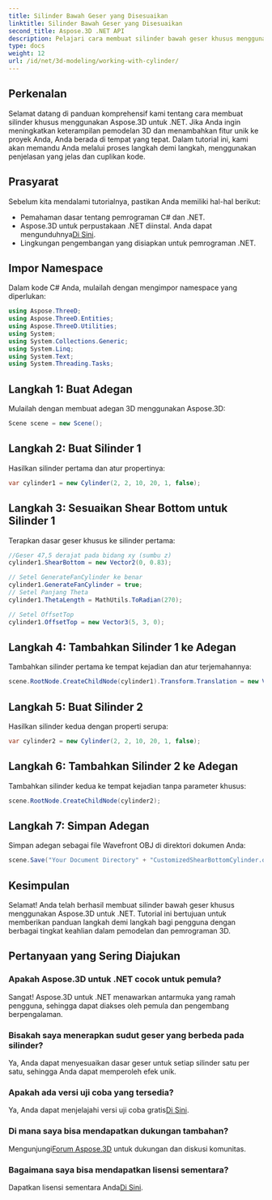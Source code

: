 ```yaml
---
title: Silinder Bawah Geser yang Disesuaikan
linktitle: Silinder Bawah Geser yang Disesuaikan
second_title: Aspose.3D .NET API
description: Pelajari cara membuat silinder bawah geser khusus menggunakan Aspose.3D untuk .NET dengan panduan langkah demi langkah terperinci kami. Tingkatkan keterampilan pemodelan 3D Anda hari ini!
type: docs
weight: 12
url: /id/net/3d-modeling/working-with-cylinder/
---
```

## Perkenalan
Selamat datang di panduan komprehensif kami tentang cara membuat silinder khusus menggunakan Aspose.3D untuk .NET. Jika Anda ingin meningkatkan keterampilan pemodelan 3D dan menambahkan fitur unik ke proyek Anda, Anda berada di tempat yang tepat. Dalam tutorial ini, kami akan memandu Anda melalui proses langkah demi langkah, menggunakan penjelasan yang jelas dan cuplikan kode.
## Prasyarat
Sebelum kita mendalami tutorialnya, pastikan Anda memiliki hal-hal berikut:
- Pemahaman dasar tentang pemrograman C# dan .NET.
-  Aspose.3D untuk perpustakaan .NET diinstal. Anda dapat mengunduhnya[Di Sini](https://releases.aspose.com/3d/net/).
- Lingkungan pengembangan yang disiapkan untuk pemrograman .NET.
## Impor Namespace
Dalam kode C# Anda, mulailah dengan mengimpor namespace yang diperlukan:
```csharp
using Aspose.ThreeD;
using Aspose.ThreeD.Entities;
using Aspose.ThreeD.Utilities;
using System;
using System.Collections.Generic;
using System.Linq;
using System.Text;
using System.Threading.Tasks;
```
## Langkah 1: Buat Adegan
Mulailah dengan membuat adegan 3D menggunakan Aspose.3D:
```csharp
Scene scene = new Scene();
```
## Langkah 2: Buat Silinder 1
Hasilkan silinder pertama dan atur propertinya:
```csharp
var cylinder1 = new Cylinder(2, 2, 10, 20, 1, false);
```
## Langkah 3: Sesuaikan Shear Bottom untuk Silinder 1
Terapkan dasar geser khusus ke silinder pertama:
```csharp
//Geser 47,5 derajat pada bidang xy (sumbu z)
cylinder1.ShearBottom = new Vector2(0, 0.83); 

// Setel GenerateFanCylinder ke benar
cylinder1.GenerateFanCylinder = true;
// Setel Panjang Theta
cylinder1.ThetaLength = MathUtils.ToRadian(270);

// Setel OffsetTop
cylinder1.OffsetTop = new Vector3(5, 3, 0);
```
## Langkah 4: Tambahkan Silinder 1 ke Adegan
Tambahkan silinder pertama ke tempat kejadian dan atur terjemahannya:
```csharp
scene.RootNode.CreateChildNode(cylinder1).Transform.Translation = new Vector3(10, 0, 0);
```
## Langkah 5: Buat Silinder 2
Hasilkan silinder kedua dengan properti serupa:
```csharp
var cylinder2 = new Cylinder(2, 2, 10, 20, 1, false);
```
## Langkah 6: Tambahkan Silinder 2 ke Adegan
Tambahkan silinder kedua ke tempat kejadian tanpa parameter khusus:
```csharp
scene.RootNode.CreateChildNode(cylinder2);
```
## Langkah 7: Simpan Adegan
Simpan adegan sebagai file Wavefront OBJ di direktori dokumen Anda:
```csharp
scene.Save("Your Document Directory" + "CustomizedShearBottomCylinder.obj", FileFormat.WavefrontOBJ);
```
## Kesimpulan
Selamat! Anda telah berhasil membuat silinder bawah geser khusus menggunakan Aspose.3D untuk .NET. Tutorial ini bertujuan untuk memberikan panduan langkah demi langkah bagi pengguna dengan berbagai tingkat keahlian dalam pemodelan dan pemrograman 3D.
## Pertanyaan yang Sering Diajukan
### Apakah Aspose.3D untuk .NET cocok untuk pemula?
Sangat! Aspose.3D untuk .NET menawarkan antarmuka yang ramah pengguna, sehingga dapat diakses oleh pemula dan pengembang berpengalaman.
### Bisakah saya menerapkan sudut geser yang berbeda pada silinder?
Ya, Anda dapat menyesuaikan dasar geser untuk setiap silinder satu per satu, sehingga Anda dapat memperoleh efek unik.
### Apakah ada versi uji coba yang tersedia?
 Ya, Anda dapat menjelajahi versi uji coba gratis[Di Sini](https://releases.aspose.com/).
### Di mana saya bisa mendapatkan dukungan tambahan?
 Mengunjungi[Forum Aspose.3D](https://forum.aspose.com/c/3d/18) untuk dukungan dan diskusi komunitas.
### Bagaimana saya bisa mendapatkan lisensi sementara?
 Dapatkan lisensi sementara Anda[Di Sini](https://purchase.aspose.com/temporary-license/).